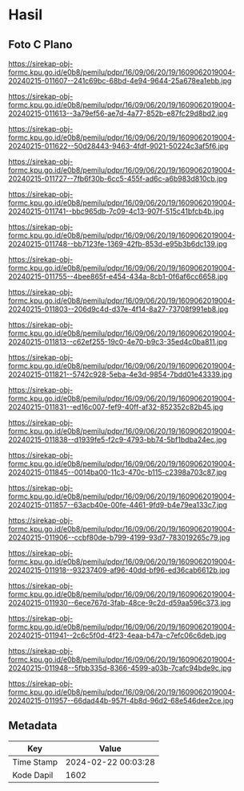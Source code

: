 # Hasil

## Foto C Plano

https://sirekap-obj-formc.kpu.go.id/e0b8/pemilu/pdpr/16/09/06/20/19/1609062019004-20240215-011607--241c69bc-68bd-4e94-9644-25a678ea1ebb.jpg

https://sirekap-obj-formc.kpu.go.id/e0b8/pemilu/pdpr/16/09/06/20/19/1609062019004-20240215-011613--3a79ef56-ae7d-4a77-852b-e87fc29d8bd2.jpg

https://sirekap-obj-formc.kpu.go.id/e0b8/pemilu/pdpr/16/09/06/20/19/1609062019004-20240215-011622--50d28443-9463-4fdf-9021-50224c3af5f6.jpg

https://sirekap-obj-formc.kpu.go.id/e0b8/pemilu/pdpr/16/09/06/20/19/1609062019004-20240215-011727--7fb6f30b-6cc5-455f-ad6c-a6b983d810cb.jpg

https://sirekap-obj-formc.kpu.go.id/e0b8/pemilu/pdpr/16/09/06/20/19/1609062019004-20240215-011741--bbc965db-7c09-4c13-907f-515c41bfcb4b.jpg

https://sirekap-obj-formc.kpu.go.id/e0b8/pemilu/pdpr/16/09/06/20/19/1609062019004-20240215-011748--bb7123fe-1369-42fb-853d-e95b3b6dc139.jpg

https://sirekap-obj-formc.kpu.go.id/e0b8/pemilu/pdpr/16/09/06/20/19/1609062019004-20240215-011755--4bee865f-e454-434a-8cb1-0f6af6cc6658.jpg

https://sirekap-obj-formc.kpu.go.id/e0b8/pemilu/pdpr/16/09/06/20/19/1609062019004-20240215-011803--206d9c4d-d37e-4f14-8a27-73708f991eb8.jpg

https://sirekap-obj-formc.kpu.go.id/e0b8/pemilu/pdpr/16/09/06/20/19/1609062019004-20240215-011813--c62ef255-19c0-4e70-b9c3-35ed4c0ba811.jpg

https://sirekap-obj-formc.kpu.go.id/e0b8/pemilu/pdpr/16/09/06/20/19/1609062019004-20240215-011821--5742c928-5eba-4e3d-9854-7bdd01e43339.jpg

https://sirekap-obj-formc.kpu.go.id/e0b8/pemilu/pdpr/16/09/06/20/19/1609062019004-20240215-011831--ed16c007-fef9-40ff-af32-852352c82b45.jpg

https://sirekap-obj-formc.kpu.go.id/e0b8/pemilu/pdpr/16/09/06/20/19/1609062019004-20240215-011838--d1939fe5-f2c9-4793-bb74-5bf1bdba24ec.jpg

https://sirekap-obj-formc.kpu.go.id/e0b8/pemilu/pdpr/16/09/06/20/19/1609062019004-20240215-011845--0014ba00-11c3-470c-b115-c2398a703c87.jpg

https://sirekap-obj-formc.kpu.go.id/e0b8/pemilu/pdpr/16/09/06/20/19/1609062019004-20240215-011857--63acb40e-00fe-4461-9fd9-b4e79ea133c7.jpg

https://sirekap-obj-formc.kpu.go.id/e0b8/pemilu/pdpr/16/09/06/20/19/1609062019004-20240215-011906--ccbf80de-b799-4199-93d7-783019265c79.jpg

https://sirekap-obj-formc.kpu.go.id/e0b8/pemilu/pdpr/16/09/06/20/19/1609062019004-20240215-011918--93237409-af96-40dd-bf96-ed36cab6612b.jpg

https://sirekap-obj-formc.kpu.go.id/e0b8/pemilu/pdpr/16/09/06/20/19/1609062019004-20240215-011930--6ece767d-3fab-48ce-9c2d-d59aa596c373.jpg

https://sirekap-obj-formc.kpu.go.id/e0b8/pemilu/pdpr/16/09/06/20/19/1609062019004-20240215-011941--2c6c5f0d-4f23-4eaa-b47a-c7efc06c6deb.jpg

https://sirekap-obj-formc.kpu.go.id/e0b8/pemilu/pdpr/16/09/06/20/19/1609062019004-20240215-011948--5fbb335d-8366-4599-a03b-7cafc94bde9c.jpg

https://sirekap-obj-formc.kpu.go.id/e0b8/pemilu/pdpr/16/09/06/20/19/1609062019004-20240215-011957--66dad44b-957f-4b8d-96d2-68e546dee2ce.jpg


## Metadata

| Key        | Value               |
| ---------- | ------------------- |
| Time Stamp | 2024-02-22 00:03:28 |
| Kode Dapil | 1602                |



